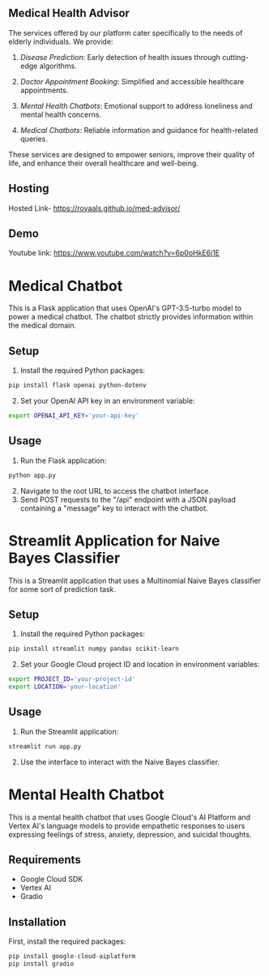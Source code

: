 ## Medical Health Advisor
The services offered by our platform cater specifically to the needs of elderly individuals. We provide:

1. *Disease Prediction*: Early detection of health issues through cutting-edge algorithms.

2. *Doctor Appointment Booking*: Simplified and accessible healthcare appointments.

3. *Mental Health Chatbots*: Emotional support to address loneliness and mental health concerns.

4. *Medical Chatbots*: Reliable information and guidance for health-related queries.

These services are designed to empower seniors, improve their quality of life, and enhance their overall healthcare and well-being.

## Hosting
Hosted Link- https://royaals.github.io/med-advisor/

## Demo

Youtube link: https://www.youtube.com/watch?v=6p0oHkE6j1E

# Medical Chatbot

This is a Flask application that uses OpenAI's GPT-3.5-turbo model to power a medical chatbot. The chatbot strictly provides information within the medical domain.

## Setup

1. Install the required Python packages: 
```bash
pip install flask openai python-dotenv
```
2. Set your OpenAI API key in an environment variable:
```bash
export OPENAI_API_KEY='your-api-key'
```

## Usage

1. Run the Flask application:
```bash
python app.py
```
2. Navigate to the root URL to access the chatbot interface.
3. Send POST requests to the "/api" endpoint with a JSON payload containing a "message" key to interact with the chatbot.

# Streamlit Application for Naive Bayes Classifier

This is a Streamlit application that uses a Multinomial Naive Bayes classifier for some sort of prediction task.

## Setup

1. Install the required Python packages: 
```bash
pip install streamlit numpy pandas scikit-learn
```
2. Set your Google Cloud project ID and location in environment variables:
```bash
export PROJECT_ID='your-project-id'
export LOCATION='your-location'
```

## Usage

1. Run the Streamlit application:
```bash
streamlit run app.py
```
2. Use the interface to interact with the Naive Bayes classifier.

# Mental Health Chatbot

This is a mental health chatbot that uses Google Cloud's AI Platform and Vertex AI's language models to provide empathetic responses to users expressing feelings of stress, anxiety, depression, and suicidal thoughts.

## Requirements

- Google Cloud SDK
- Vertex AI
- Gradio

## Installation

First, install the required packages:

```python
pip install google-cloud-aiplatform
pip install gradio
```


